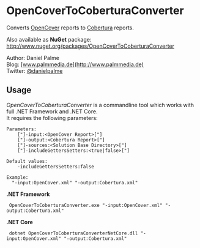 # OpenCoverToCoberturaConverter

Converts [OpenCover](https://github.com/sawilde/OpenCover) reports to [Cobertura](http://cobertura.sourceforge.net) reports.

Also available as **NuGet** package: http://www.nuget.org/packages/OpenCoverToCoberturaConverter

Author: Daniel Palme  
Blog: [www.palmmedia.de](http://www.palmmedia.de)  
Twitter: [@danielpalme](http://twitter.com/danielpalme)


## Usage
*OpenCoverToCoberturaConverter* is a commandline tool which works with full .NET Framework and .NET Core.  
It requires the following parameters:

```
Parameters:
    ["]-input:<OpenCover Report>["]
    ["]-output:<Cobertura Report>["]
    ["]-sources:<Solution Base Directory>["]
    ["]-includeGettersSetters:<true|false>["]

Default values:
    -includeGettersSetters:false

Example:
  "-input:OpenCover.xml" "-output:Cobertura.xml"
```

**.NET Framework**
```
 OpenCoverToCoberturaConverter.exe "-input:OpenCover.xml" "-output:Cobertura.xml"
```

**.NET Core**
```
 dotnet OpenCoverToCoberturaConverterNetCore.dll "-input:OpenCover.xml" "-output:Cobertura.xml"
```
